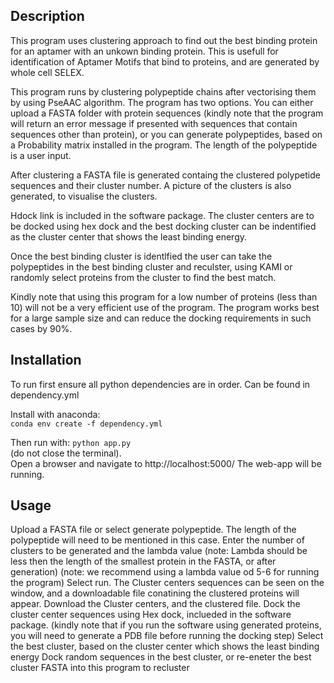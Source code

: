 


## Description
This program uses clustering approach to find out the best binding protein for an aptamer with an unkown binding protein.
This is usefull for identification of Aptamer Motifs that bind to proteins, and are generated by whole cell SELEX.

This program runs by clustering polypeptide chains after vectorising them by using PseAAC algorithm.
The program has two options. You can either upload a FASTA folder with protein sequences (kindly note that the program will
return an error message if presented with sequences that contain sequences other than protein), or you can generate polypeptides,
based on a Probability matrix installed in the program. The length of the polypeptide is a user input.

After clustering a FASTA file is generated containg the clustered polypetide sequences and their cluster number. 
A picture of the clusters is also generated, to visualise the clusters.

Hdock link is included in the software package. The cluster centers are to be docked using hex dock and the best docking 
cluster can be indentified as the cluster center that shows the least binding energy.

Once the best binding cluster is identlfied the user can take the polypeptides in the best binding cluster and reculster,
using KAMI or randomly select proteins from the cluster to find the best match.

Kindly note that using this program for a low number of proteins (less than 10) will not be a very efficient 
use of the program. The program works best for a large sample size and can reduce the docking requirements in such cases
by 90%.

## Installation


To run first ensure all python dependencies are in order. 
Can be found in dependency.yml

Install with anaconda:  
``` conda env create -f dependency.yml ```

Then run with: 
``` python app.py ``` <br>
(do not close the terminal). <br>
Open a browser and navigate to 
http://localhost:5000/
The web-app will be running.


## Usage

Upload a FASTA file or select generate polypeptide. The length of the polypeptide will need to be mentioned in this case.
Enter the number of clusters to be generated and the lambda value (note: Lambda should be less then the length of the smallest protein in the FASTA, or after generation)
(note: we recommend using a lambda value od 5-6 for running the program)
Select run.
The Cluster centers sequences can be seen on the window, and a downloadable file conatining the clustered proteins will appear.
Download the Cluster centers, and the clustered file.
Dock the cluster center sequences using Hex dock, inclueded in the software package.
(kindly note that if you run the software using generated proteins, you will need to generate a PDB file before running the docking step)
Select the best cluster, based on the cluster center which shows the least binding energy
Dock random sequences in the best cluster, or re-eneter the best cluster FASTA into this program to recluster 
